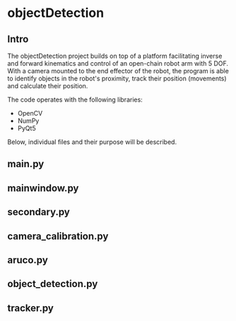 # objectDetection

## Intro
The objectDetection project builds on top of a platform facilitating inverse and forward kinematics and control of an open-chain robot arm with 5 DOF. With a camera mounted to the end effector of the robot, the program is able to identify objects in the robot's proximity, track their position (movements) and calculate their position.

The code operates with the following libraries:
* OpenCV
* NumPy
* PyQt5

Below, individual files and their purpose will be described.

## main.py

## mainwindow.py

## secondary.py

## camera_calibration.py

## aruco.py

## object_detection.py

## tracker.py